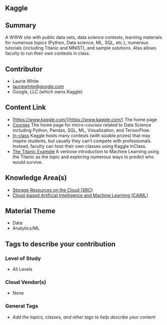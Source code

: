 ## Kaggle

## Summary

A WWW site with public data sets, data science contests, learning materials for 
numerous topics (Python, Data science, ML, SQL, etc.), numerous tutorials (including Titanic and MNIST), 
and sample solutions.  Also allows faculty to run their own contests in class.


## Contributor

- Laurie White
- lauriewhite@google.com
- Google, LLC (which owns Kaggle)

## Content Link

- [https://www.kaggle.com/](https://www.kaggle.com/) The home page
- [Courses](https://www.kaggle.com/learn/overview) The home page for micro-courses related to 
Data Science including Python, Pandas, SQL, ML, Visualization, and TensorFlow.
- [In-class](https://www.kaggle.com/about/inclass/overview) Kaggle hosts many contests (with sizable prizes) that may inspire students, 
but usually they can't compete with professionals.  Instead, faculty can host their own classes using Kaggle InClass.
- [The Titanic Example](https://www.kaggle.com/eraaz1/a-comprehensive-guide-to-titanic-machine-learning) A verbose introduction
to Machine Learning using the Titanic as the topic and exploring numerous ways to predict who would survive.


## Knowledge Area(s)

- [Storage Resources on the Cloud (SRC)](Core/KAs/SRC.md)
- [Cloud-based Artificial Intelligence and Machine Learning (CAIML)](Core/KAs/CAIML.md)

## Material Theme 

- Data
- Analytics/ML

## Tags to describe your contribution
### Level of Study

- All Levels

### Cloud Vendor(s)

- None

### General Tags

- *Add the topics, classes, and other tags to help describe your content*

